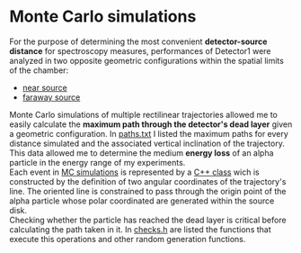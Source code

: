 # Monte Carlo simulations

For the purpose of determining the most convenient **detector-source distance** for spectroscopy measures, performances of Detector1 were analyzed in two opposite geometric configurations within the spatial limits of the chamber:
- [near source](/Single_detectors/Detector1/Shaping_time/Near_source)
- [faraway source](/Single_detectors/Detector1/Shaping_time/Faraway_source)
  
Monte Carlo simulations of multiple rectilinear trajectories allowed me to easily calculate the **maximum path through the detector's dead layer** given a geometric configuration. In [paths.txt](/MC_sim/paths.txt) I listed the maximum paths for every distance simulated and the associated vertical inclination of the trajectory. This data allowed me to determine the medium **energy loss** of an alpha particle in the energy range of my experiments.\
Each event in [MC simulations](/MC_sim/sim_distances.cpp) is represented by a [C++ class](/MC_sim/alpha_class.h) wich is constructed by the definition of two angular coordinates of the trajectory's line. The oriented line is constrained to pass through the origin point of the alpha particle whose polar coordinated are generated within the source disk.\
Checking whether the particle has reached the dead layer is critical before calculating the path taken in it. In [checks.h](/MC_sim/checks.h) are listed the functions that execute this operations and other random generation functions.
